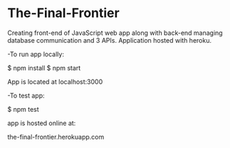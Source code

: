 # The-Final-Frontier
 Creating front-end of JavaScript web app along with back-end managing database communication and 3 APIs. Application hosted with heroku.

-To run app locally:

$ npm install
$ npm start

App is located at localhost:3000

-To test app:

$ npm test

app is hosted online at:

the-final-frontier.herokuapp.com
